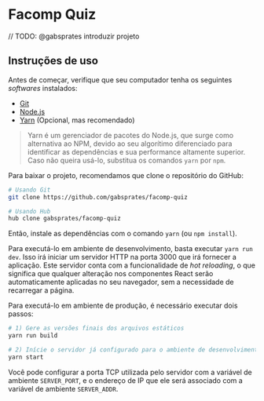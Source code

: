 Facomp Quiz
===========

// TODO: @gabsprates introduzir projeto


Instruções de uso
-----------------

Antes de começar, verifique que seu computador tenha os seguintes _softwares_
instalados:

 * [Git]()
 * [Node.js]()
 * [Yarn]() (Opcional, mas recomendado)

> Yarn é um gerenciador de pacotes do Node.js, que surge como alternativa ao
> NPM, devido ao seu algorítimo diferenciado para identificar as dependências e
> sua performance altamente superior. Caso não queira usá-lo, substitua os
> comandos `yarn` por `npm`.

Para baixar o projeto, recomendamos que clone o repositório do GitHub:

```bash
# Usando Git
git clone https://github.com/gabsprates/facomp-quiz

# Usando Hub
hub clone gabsprates/facomp-quiz
```

Então, instale as dependências com o comando `yarn` (ou `npm install`).

Para executá-lo em ambiente de desenvolvimento, basta executar `yarn run dev`.
Isso irá iniciar um servidor HTTP na porta 3000 que irá fornecer a aplicação.
Este servidor conta com a funcionalidade de _hot reloading_, o que significa que
qualquer alteração nos componentes React serão automaticamente aplicadas no seu
navegador, sem a necessidade de recarregar a página.

Para executá-lo em ambiente de produção, é necessário executar dois passos:

```bash
# 1) Gere as versões finais dos arquivos estáticos
yarn run build

# 2) Inície o servidor já configurado para o ambiente de desenvolvimento
yarn start
```

Você pode configurar a porta TCP utilizada pelo servidor com a variável de
ambiente `SERVER_PORT`, e o endereço de IP que ele será associado com a variável
de ambiente `SERVER_ADDR`.
